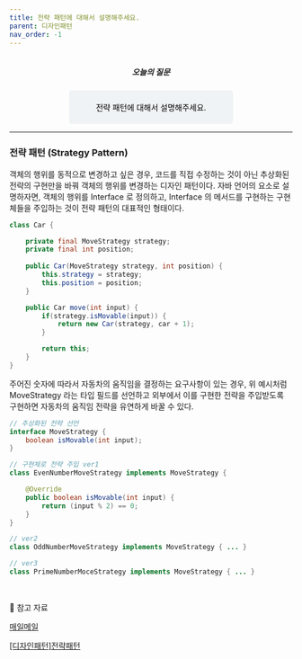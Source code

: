 ```yaml
---
title: 전략 패턴에 대해서 설명해주세요.
parent: 디자인패턴
nav_order: -1
---
```


<div style="text-align: center; display: flex;
    flex-direction: column;
    align-items: center;">
    <h5>오늘의 질문</h5>
    <div style="color: black; background-color: #F0F3F5; border-radius: 5px; width: 50%; padding: 20px;">
    전략 패턴에 대해서 설명해주세요.
    </div>
</div>

---

### 전략 패턴 (Strategy Pattern)

객체의 행위를 동적으로 변경하고 싶은 경우, 코드를 직접 수정하는 것이 아닌 추상화된 전략의 구현만을 바꿔 객체의 행위를 변경하는 디자인 패턴이다. 자바 언어의 요소로 설명하자면, 객체의 행위를 Interface 로 정의하고, Interface 의 메서드를 구현하는 구현체들을 주입하는 것이 전략 패턴의 대표적인 형태이다.

``` java
class Car {

    private final MoveStrategy strategy;
    private final int position;
   
    public Car(MoveStrategy strategy, int position) {
        this.strategy = strategy;
        this.position = position;
    }

    public Car move(int input) {
        if(strategy.isMovable(input)) {
            return new Car(strategy, car + 1);
        }

        return this;
    }
}
```

주어진 숫자에 따라서 자동차의 움직임을 결정하는 요구사항이 있는 경우, 위 예시처럼 MoveStrategy 라는 타입 필드를 선언하고 외부에서 이를 구현한 전략을 주입받도록 구현하면 자동차의 움직임 전략을 유연하게 바꿀 수 있다.

``` java
// 추상화된 전략 선언
interface MoveStrategy {
    boolean isMovable(int input);
}

// 구현체로 전략 주입 ver1
class EvenNumberMoveStrategy implements MoveStrategy {

    @Override
    public boolean isMovable(int input) {
        return (input % 2) == 0;
    }
}

// ver2
class OddNumberMoveStrategy implements MoveStrategy { ... }

// ver3
class PrimeNumberMoceStrategy implements MoveStrategy { ... }
```

<br>

🔖 참고 자료

[매일메일](https://www.maeil-mail.kr/question/177)

[[디자인패턴]전략패턴](https://victorydntmd.tistory.com/292)